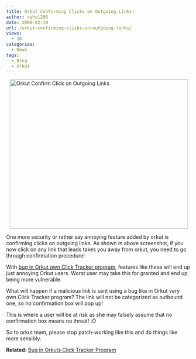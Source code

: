 ```yaml
---
title: Orkut Confirming Clicks on Outgoing Links!
author: rahul286
date: 2008-02-10
url: /orkut-confirming-clicks-on-outgoing-links/
views:
  - 16
categories:
  - News
tags:
  - Bing
  - Orkut
---
```

[<img class="wp-image-53945" style="border-right: 0px;border-top: 0px;margin: 0px 0px 0px 10px;border-left: 0px;border-bottom: 0px" height="407" alt="Orkut Confirm Click on Outgoing Links" src="http://cdn.devilsworkshop.org/files/2008/02/orkut-confirm-click-on-outgoing-links-thumb.jpg" width="487" border="0" />][1] 

One more security or rather say annoying feature added by orkut is confirming clicks on outgoing links. As shown in above screenshot, if you now click on any link that leads takes you away from orkut, you need to go through confirmation procedure!

With [bug in Orkut own Click Tracker program][2], features like these will end up just annoying Orkut users. Worst user may take this for granted and end up being more vulnerable.

What will happen if a malicious link is sent using a bug like in Orkut very own Click Tracker program? The link will not be categorized as outbound one, so no confirmation box will pop up!

This is where a user will be at risk as she may falsely assume that no confirmation box means no threat! :O

So to orkut team, please stop patch-working like this and do things like more sensibly.

**Related:** [Bug in Orkuts Click Tracker Program][2]

 [1]: http://cdn.devilsworkshop.org/files/2008/02/orkut-confirm-click-on-outgoing-links.jpg
 [2]: http://devilsworkshop.org/2008/02/03/new-orkut-bug-let-spammer-send-any-link-without-image-verification-orkut-loves-spam/
